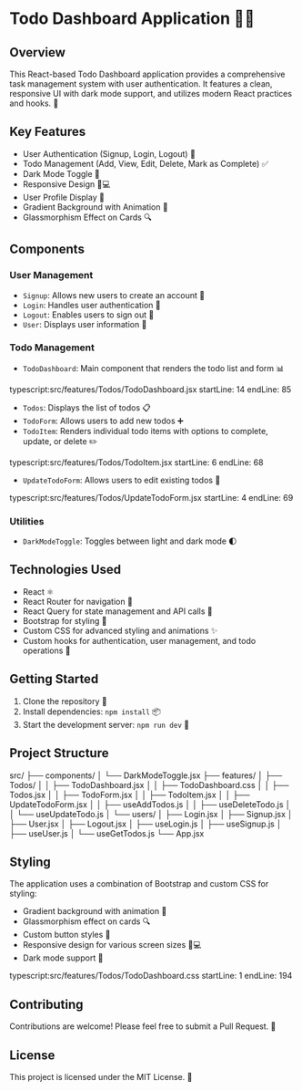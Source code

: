 # Todo Dashboard Application 📝✨

## Overview

This React-based Todo Dashboard application provides a comprehensive task management system with user authentication. It features a clean, responsive UI with dark mode support, and utilizes modern React practices and hooks. 🚀

## Key Features

- User Authentication (Signup, Login, Logout) 🔐
- Todo Management (Add, View, Edit, Delete, Mark as Complete) ✅
- Dark Mode Toggle 🌙
- Responsive Design 📱💻
- User Profile Display 👤
- Gradient Background with Animation 🌈
- Glassmorphism Effect on Cards 🔍

## Components

### User Management

- `Signup`: Allows new users to create an account 📝
- `Login`: Handles user authentication 🔑
- `Logout`: Enables users to sign out 👋
- `User`: Displays user information 👤

### Todo Management

- `TodoDashboard`: Main component that renders the todo list and form 📊

typescript:src/features/Todos/TodoDashboard.jsx
startLine: 14
endLine: 85

- `Todos`: Displays the list of todos 📋
- `TodoForm`: Allows users to add new todos ➕
- `TodoItem`: Renders individual todo items with options to complete, update, or delete ✏️

typescript:src/features/Todos/TodoItem.jsx
startLine: 6
endLine: 68


- `UpdateTodoForm`: Allows users to edit existing todos 🔄

typescript:src/features/Todos/UpdateTodoForm.jsx
startLine: 4
endLine: 69


### Utilities

- `DarkModeToggle`: Toggles between light and dark mode 🌓

## Technologies Used

- React ⚛️
- React Router for navigation 🧭
- React Query for state management and API calls 🔄
- Bootstrap for styling 🎨
- Custom CSS for advanced styling and animations ✨
- Custom hooks for authentication, user management, and todo operations 🎣

## Getting Started

1. Clone the repository 📂
2. Install dependencies: `npm install` 📦
3. Start the development server: `npm run dev` 🚀

## Project Structure

src/
├── components/
│ └── DarkModeToggle.jsx
├── features/
│ ├── Todos/
│ │ ├── TodoDashboard.jsx
│ │ ├── TodoDashboard.css
│ │ ├── Todos.jsx
│ │ ├── TodoForm.jsx
│ │ ├── TodoItem.jsx
│ │ ├── UpdateTodoForm.jsx
│ │ ├── useAddTodos.js
│ │ ├── useDeleteTodo.js
│ │ └── useUpdateTodo.js
│ └── users/
│ ├── Login.jsx
│ ├── Signup.jsx
│ ├── User.jsx
│ ├── Logout.jsx
│ ├── useLogin.js
│ ├── useSignup.js
│ ├── useUser.js
│ └── useGetTodos.js
└── App.jsx


## Styling

The application uses a combination of Bootstrap and custom CSS for styling:

- Gradient background with animation 🌈
- Glassmorphism effect on cards 🔍
- Custom button styles 🎨
- Responsive design for various screen sizes 📱💻
- Dark mode support 🌙

typescript:src/features/Todos/TodoDashboard.css
startLine: 1
endLine: 194


## Contributing

Contributions are welcome! Please feel free to submit a Pull Request. 🤝

## License

This project is licensed under the MIT License. 📄